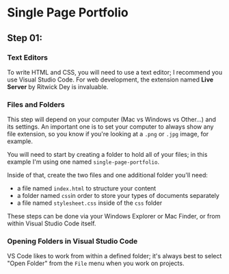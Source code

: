 # Single Page Portfolio

## Step 01:

### Text Editors

To write HTML and CSS, you will need to use a text editor; I recommend you
use Visual Studio Code. For web development, the extension named **Live
Server** by Ritwick Dey is invaluable.


### Files and Folders

This step will depend on your computer (Mac vs Windows vs Other...) and
its settings. An important one is to set your computer to always show any
file extension, so you know if you're looking at a `.png` or `.jpg` image,
for example.

You will need to start by creating a folder to hold all of your files; in
this example I'm using one named `single-page-portfolio`.

Inside of that, create the two files and one additional folder you'll
need:

- a file named `index.html` to structure your content 
- a folder named `css`in order to store your types of documents separately
- a file named `stylesheet.css` inside of the `css` folder 

These steps can be done via your Windows Explorer or Mac Finder, or from
within Visual Studio Code itself.


### Opening Folders in Visual Studio Code

VS Code likes to work from within a defined folder; it's always best to
select "Open Folder" from the `File` menu when you work on projects.


